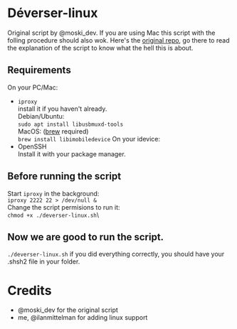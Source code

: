 # Déverser-linux
Original script by @moski_dev. If you are using Mac this script with the folling procedure should also wok. Here's the [original repo](https://github.com/MatthewPierson/deverser), go there to read the explanation of the script to know what the hell this is about.
## Requirements
On your PC/Mac:
- `iproxy`\
install it if you haven't already.\
Debian/Ubuntu:\
`sudo apt install libusbmuxd-tools`\
MacOS: ([brew](brew.sh) required)\
`brew install libimobiledevice`
On your idevice:
- OpenSSH\
Install it with your package manager.
## Before running the script
Start `iproxy` in the background:\
`iproxy 2222 22 > /dev/null &`\
Change the script permisions to run it:\
`chmod +x ./deverser-linux.sh`\
## Now we are good to run the script.
`./deverser-linux.sh`
if you did everything correctly, you should have your .shsh2 file in your folder.
# Credits
- @moski_dev for the original script
- me, @ilanmittelman for adding linux support
